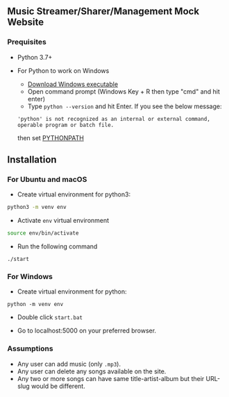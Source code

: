## Music Streamer/Sharer/Management Mock Website

### Prequisites
- Python 3.7+

- For Python to work on Windows
    - [Download Windows executable](https://www.python.org/ftp/python/3.7.8/python-3.7.8-amd64.exe)
    - Open command prompt (Windows Key + R then type "cmd" and hit enter)
    - Type `python --version` and hit Enter. If you see the below message:
    ```
    'python' is not recognized as an internal or external command,
    operable program or batch file.
    ```
    then set [PYTHONPATH](https://geek-university.com/python/add-python-to-the-windows-path/)

## Installation 
### For Ubuntu and macOS
- Create virtual environment for python3:
```bash
python3 -m venv env
```

- Activate `env` virtual environment
```bash
source env/bin/activate
```

- Run the following command
```
./start
```

### For Windows
- Create virtual environment for python:
```
python -m venv env
```

- Double click `start.bat`

- Go to localhost:5000 on your preferred browser.


### Assumptions
- Any user can add music (only `.mp3`).
- Any user can delete any songs available on the site.
- Any two or more songs can have same title-artist-album but their URL-slug would be different.
